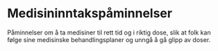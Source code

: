 # Medisininntakspåminnelser

Påminnelser om å ta medisiner til rett tid og i riktig dose, slik at folk kan følge sine medisinske behandlingsplaner og unngå å gå glipp av doser.

